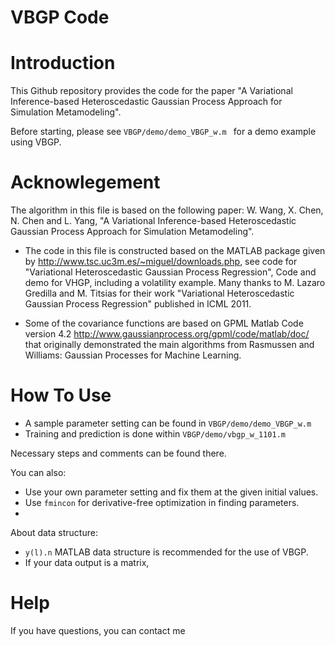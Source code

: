 # VBGP Code

# Introduction
This Github repository provides the code for the paper "A Variational Inference-based Heteroscedastic Gaussian Process Approach for Simulation Metamodeling". 

Before starting, please see `VBGP/demo/demo_VBGP_w.m ` for a demo example using VBGP.

# Acknowlegement

The algorithm in this file is based on the following paper: 
W. Wang, X. Chen, N. Chen and L. Yang, "A Variational Inference-based Heteroscedastic Gaussian Process Approach for Simulation Metamodeling".

- The code in this file is constructed based on the MATLAB package given by 
http://www.tsc.uc3m.es/~miguel/downloads.php, see code for "Variational Heteroscedastic Gaussian Process Regression", Code and demo for VHGP, including a volatility example. Many thanks to M. Lazaro Gredilla and M. Titsias for their work  "Variational Heteroscedastic Gaussian Process Regression" published in ICML 2011.

- Some of the covariance functions are based on GPML Matlab Code version 4.2 http://www.gaussianprocess.org/gpml/code/matlab/doc/ that originally demonstrated the main algorithms from Rasmussen and Williams: Gaussian Processes for Machine Learning.

# How To Use

  - A sample parameter setting can be found in `VBGP/demo/demo_VBGP_w.m `
  - Training and prediction is done within `VBGP/demo/vbgp_w_1101.m `  
  
Necessary steps and comments can be found there.

You can also:
  - Use your own parameter setting and fix them at the given initial values.
  - Use `fmincon` for derivative-free optimization in finding parameters.
  - 
About data structure:
  - `y(l).n` MATLAB data structure is recommended for the use of VBGP.
  - If your data output is a matrix, 

# Help
If you have questions, you can contact me
